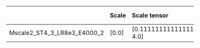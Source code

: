 |                             | Scale   | Scale tensor              | Learning Rate   | Number of parameters   | Best PSNR           |
|:----------------------------|:--------|:--------------------------|:----------------|:-----------------------|:--------------------|
| Mscale2_ST4_3_LR8e3_E4000_2 | [0.0]   | [0.1111111111111111, 4.0] | [0.008]         | [135307]               | [29.47211980819702] |